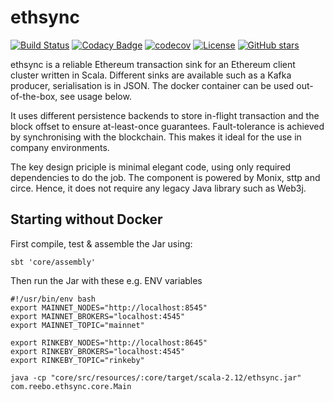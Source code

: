 # ethsync

[![Build Status](https://travis-ci.org/reeboio/ethsync.svg?branch=master)](https://travis-ci.org/reeboio/ethsync) [![Codacy Badge](https://api.codacy.com/project/badge/Grade/39162faccc2e46dc86673e38022defa8)](https://www.codacy.com/app/jpzk/ethsync?utm_source=github.com&amp;utm_medium=referral&amp;utm_content=reeboio/ethsync&amp;utm_campaign=Badge_Grade)
[![codecov](https://codecov.io/gh/reeboio/ethsync/branch/master/graph/badge.svg)](https://codecov.io/gh/reeboio/ethsync) [![License](http://img.shields.io/:license-Apache%202-grey.svg)](http://www.apache.org/licenses/LICENSE-2.0.txt) [![GitHub stars](https://img.shields.io/github/stars/reeboio/ethsync.svg?style=flat)](https://github.com/reeboio/ethsync/stargazers) 

ethsync is a reliable Ethereum transaction sink for an Ethereum client cluster written in Scala. Different sinks are available such as a Kafka producer, serialisation is in JSON. The docker container can be used out-of-the-box, see usage below. 

It uses different persistence backends to store in-flight transaction and the block offset to ensure at-least-once guarantees. Fault-tolerance is achieved by synchronising with the blockchain. This makes it ideal for the use in company environments. 

The key design priciple is minimal elegant code, using only required  dependencies to do the job. The component is powered by Monix, sttp and circe. Hence, it does not require any legacy Java library such as Web3j. 

## Starting without Docker

First compile, test & assemble the Jar using:
```$xslt
sbt 'core/assembly'
```

Then run the Jar with these e.g. ENV variables

```
#!/usr/bin/env bash
export MAINNET_NODES="http://localhost:8545"
export MAINNET_BROKERS="localhost:4545"
export MAINNET_TOPIC="mainnet"

export RINKEBY_NODES="http://localhost:8645"
export RINKEBY_BROKERS="localhost:4545"
export RINKEBY_TOPIC="rinkeby"

java -cp "core/src/resources/:core/target/scala-2.12/ethsync.jar" com.reebo.ethsync.core.Main

```
